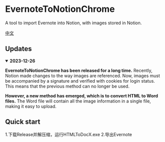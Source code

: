 # EvernoteToNotionChrome

A tool to import Evernote into Notion, with images stored in Notion.

[中文](https://zhuanlan.zhihu.com/p/403978229)

## Updates
<details open>
<summary><strong>2023-12-26</strong></summary>

**EvernoteToNotionChrome has been released for a long time.** Recently, Notion made changes to the way images are referenced. Now, images must be accompanied by a signature and verified with cookies for login status. This means that the previous method can no longer be used.

**However, a new method has emerged, which is to convert HTML to Word files.** The Word file will contain all the image information in a single file, making it easy to upload.

## Quick start

1.下载Release并解压缩，运行HTMLToDocX.exe
2.导出Evernote


